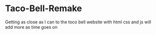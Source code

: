 # Taco-Bell-Remake
Getting as close as I can to the toco bell website with html css and js will add more as time goes on 
